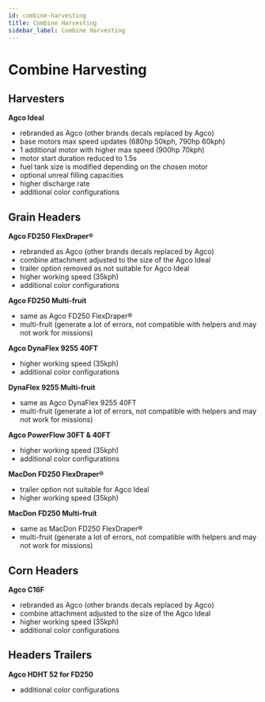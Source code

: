 ```yaml
---
id: combine-harvesting
title: Combine Harvesting
sidebar_label: Combine Harvesting
---
```

# Combine Harvesting

## Harvesters

**Agco Ideal**
- rebranded as Agco (other brands decals replaced by Agco)
- base motors max speed updates (680hp 50kph, 790hp 60kph)
- 1 additional motor with higher max speed (900hp 70kph)
- motor start duration reduced to 1.5s
- fuel tank size is modified depending on the chosen motor
- optional unreal filling capacities
- higher discharge rate
- additional color configurations

## Grain Headers

**Agco FD250 FlexDraper®**
- rebranded as Agco (other brands decals replaced by Agco)
- combine attachment adjusted to the size of the Agco Ideal
- trailer option removed as not suitable for Agco Ideal
- higher working speed (35kph)
- additional color configurations

**Agco FD250 Multi-fruit**
- same as Agco FD250 FlexDraper®
- multi-fruit (generate a lot of errors, not compatible with helpers and may not work for missions)

**Agco DynaFlex 9255 40FT**
- higher working speed (35kph)
- additional color configurations

**DynaFlex 9255 Multi-fruit**
- same as Agco DynaFlex 9255 40FT
- multi-fruit (generate a lot of errors, not compatible with helpers and may not work for missions)

**Agco PowerFlow 30FT & 40FT**
- higher working speed (35kph)
- additional color configurations

**MacDon FD250 FlexDraper®**
- trailer option not suitable for Agco Ideal
- higher working speed (35kph)

**MacDon FD250 Multi-fruit**
- same as MacDon FD250 FlexDraper®
- multi-fruit (generate a lot of errors, not compatible with helpers and may not work for missions)

## Corn Headers

**Agco C16F**
- rebranded as Agco (other brands decals replaced by Agco)
- combine attachment adjusted to the size of the Agco Ideal
- higher working speed (35kph)
- additional color configurations

## Headers Trailers

**Agco HDHT 52 for FD250**
- additional color configurations

